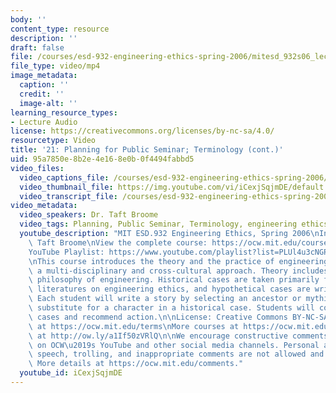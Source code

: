 ```yaml
---
body: ''
content_type: resource
description: ''
draft: false
file: /courses/esd-932-engineering-ethics-spring-2006/mitesd_932s06_lec21_360p_16_9.mp4
file_type: video/mp4
image_metadata:
  caption: ''
  credit: ''
  image-alt: ''
learning_resource_types:
- Lecture Audio
license: https://creativecommons.org/licenses/by-nc-sa/4.0/
resourcetype: Video
title: '21: Planning for Public Seminar; Terminology (cont.)'
uid: 95a7850e-8b2e-4e16-8e0b-0f4494fabbd5
video_files:
  video_captions_file: /courses/esd-932-engineering-ethics-spring-2006/1LUlU39cARbd8_GoBFv7tlBH6lxPrklf2_transcript.webvtt
  video_thumbnail_file: https://img.youtube.com/vi/iCexjSqjmDE/default.jpg
  video_transcript_file: /courses/esd-932-engineering-ethics-spring-2006/1LUlU39cARbd8_GoBFv7tlBH6lxPrklf2_transcript.pdf
video_metadata:
  video_speakers: Dr. Taft Broome
  video_tags: Planning, Public Seminar, Terminology, engineering ethics
  youtube_description: "MIT ESD.932 Engineering Ethics, Spring 2006\nInstructor: Dr.\
    \ Taft Broome\nView the complete course: https://ocw.mit.edu/courses/esd-932-engineering-ethics-spring-2006/\n\
    YouTube Playlist: https://www.youtube.com/playlist?list=PLUl4u3cNGP61YF5HCMnGUwJ8D-PNNs3OR\n\
    \nThis course introduces the theory and the practice of engineering ethics using\
    \ a multi-disciplinary and cross-cultural approach. Theory includes ethics and\
    \ philosophy of engineering. Historical cases are taken primarily from the scholarly\
    \ literatures on engineering ethics, and hypothetical cases are written by students.\
    \ Each student will write a story by selecting an ancestor or mythic hero as a\
    \ substitute for a character in a historical case. Students will compare these\
    \ cases and recommend action.\n\nLicense: Creative Commons BY-NC-SA\nMore information\
    \ at https://ocw.mit.edu/terms\nMore courses at https://ocw.mit.edu\nSupport OCW\
    \ at http://ow.ly/a1If50zVRlQ\n\nWe encourage constructive comments and discussion\
    \ on OCW\u2019s YouTube and other social media channels. Personal attacks, hate\
    \ speech, trolling, and inappropriate comments are not allowed and may be removed.\
    \ More details at https://ocw.mit.edu/comments."
  youtube_id: iCexjSqjmDE
---
```

